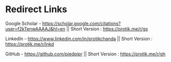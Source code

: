 # Redirect Links
Google Scholar - https://scholar.google.com/citations?user=f2kTenwAAAAJ&hl=en || Short Version : https://protik.me/r/gs

LinkedIn - https://www.linkedin.com/in/protikchanda  || Short Version : https://protik.me/r/lnkd

GitHub - https://github.com/piedpipr || Short Version : https://protik.me/r/gh
